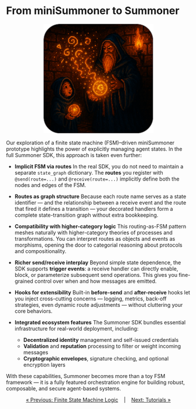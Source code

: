 # From miniSummoner to Summoner

<p align="center">
<img width="300px" src="../../assets/img/mini_sdk_conclusion_rounded.png" />
</p>

Our exploration of a finite state machine (FSM)–driven miniSummoner prototype highlights the power of explicitly managing agent states. In the full Summoner SDK, this approach is taken even further:


* **Implicit FSM via routes**
  In the real SDK, you do not need to maintain a separate `state_graph` dictionary. The **routes** you register with `@send(route=...)` and `@receive(route=...)` implicitly define both the nodes and edges of the FSM.

* **Routes as graph structure**
  Because each route name serves as a state identifier — and the relationship between a receive event and the route that fired it defines a transition — your decorated handlers form a complete state-transition graph without extra bookkeeping.

* **Compatibility with higher-category logic**
  This routing-as-FSM pattern meshes naturally with higher-category theories of processes and transformations. You can interpret routes as objects and events as morphisms, opening the door to categorial reasoning about protocols and compositionality.

* **Richer send/receive interplay**
  Beyond simple state dependence, the SDK supports **trigger events**: a receive handler can directly enable, block, or parameterize subsequent send operations. This gives you fine-grained control over when and how messages are emitted.

* **Hooks for extensibility**
  Built-in **before-send** and **after-receive** hooks let you inject cross-cutting concerns — logging, metrics, back-off strategies, even dynamic route adjustments — without cluttering your core behaviors.

* **Integrated ecosystem features**
  The Summoner SDK bundles essential infrastructure for real-world deployment, including:

  * **Decentralized identity** management and self-issued credentials
  * **Validation** and **reputation** processing to filter or weight incoming messages
  * **Cryptographic envelopes**, signature checking, and optional encryption layers

With these capabilities, Summoner becomes more than a toy FSM framework — it is a fully featured orchestration engine for building robust, composable, and secure agent-based systems.

<p align="center">
  <a href="mini_fsm_agents.md">&laquo; Previous: Finite State Machine Logic</a> &nbsp;&nbsp;&nbsp;|&nbsp;&nbsp;&nbsp; <a href="../../tutorials/index.md">Next: Tutorials &raquo;</a>
</p>